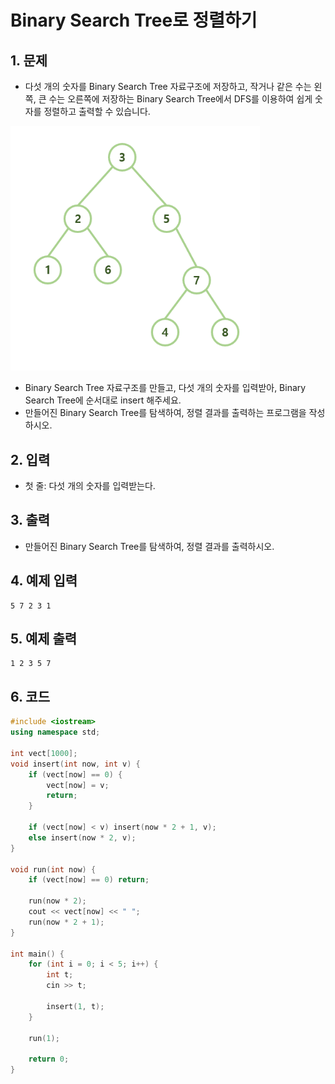 # Binary Search Tree로 정렬하기 #

## 1. 문제
- 다섯 개의 숫자를 Binary Search Tree 자료구조에 저장하고, 작거나 같은 수는 왼쪽, 큰 수는 오른쪽에 저장하는 Binary Search Tree에서 DFS를 이용하여 쉽게 숫자를 정렬하고 출력할 수 있습니다.

<img src="./Graph01.png" alt="Graph" style="zoom:80%;" />

- Binary Search Tree 자료구조를 만들고, 다섯 개의 숫자를 입력받아, Binary Search Tree에 순서대로 insert 해주세요.
- 만들어진 Binary Search Tree를 탐색하여, 정렬 결과를 출력하는 프로그램을 작성하시오.

## 2. 입력
- 첫 줄: 다섯 개의 숫자를 입력받는다.

## 3. 출력
- 만들어진 Binary Search Tree를 탐색하여, 정렬 결과를 출력하시오.

## 4. 예제 입력
```
5 7 2 3 1
```

## 5. 예제 출력
```
1 2 3 5 7
```

## 6. 코드
```c++
#include <iostream>
using namespace std;

int vect[1000];
void insert(int now, int v) {
	if (vect[now] == 0) {
		vect[now] = v;
		return;
	}

	if (vect[now] < v) insert(now * 2 + 1, v);
	else insert(now * 2, v);
}

void run(int now) {
	if (vect[now] == 0) return;

	run(now * 2);
	cout << vect[now] << " ";
	run(now * 2 + 1);
}

int main() {
	for (int i = 0; i < 5; i++) {
		int t;
		cin >> t;

		insert(1, t);
	}

	run(1);

	return 0;
}
```
